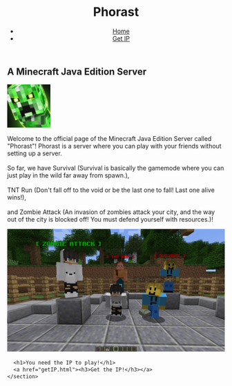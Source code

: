 <!DOCTYPE html>
<html>

<head>
  <meta charset="utf-8">
  <meta name="viewport" content="width=device-width">
  <link href="style.css" rel="stylesheet" type="text/css" />
  <link href="images/server-icon.png" rel="shortcut icon">
</head>

<body>
  <header>
    <div class="container">
      <div id="branding">
        <h1>Phorast</h1>
      </div>
      <nav>
        <ul>
          <li class="current"><a href="index.html">Home</a></li>
          <li><a href="getIP.html">Get IP</a></li>
        </ul>
      </nav>
    </div>
  </header>
  <div class="container">
    <section>
      <h2>A Minecraft Java Edition Server</h2>
      <img src="images/server-icon.png" height=100 width=100>
      <p>Welcome to the official page of the Minecraft Java Edition Server called "Phorast"! Phorast is a server where you can play with your friends without setting up a server. <br><br>So far, we have Survival (Survival is basically the gamemode where you can just play in the wild far away from spawn.), <br><br>TNT Run (Don't fall off to the void or be the last one to fall! Last one alive wins!), <br><br>and Zombie Attack (An invasion of zombies attack your city, and the way out of the city is blocked off! You must defend yourself with resources.)! </p>
      <img src="images/server-ingame-preview.png" id="in-game-server-preview">

      <h1>You need the IP to play!</h1>
      <a href="getIP.html"><h3>Get the IP!</h3></a>
    </section>
  </div>
  <script src="script.js"></script>
  <script src="https://replit.com/public/js/replit-badge-v2.js" theme="dark" position="bottom-right"></script>
</body>

</html>
